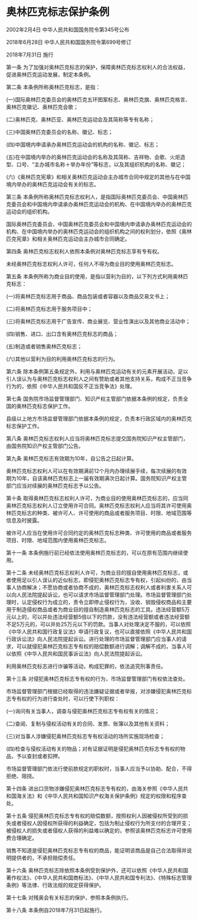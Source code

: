 # 奥林匹克标志保护条例

2002年2月4日 中华人民共和国国务院令第345号公布

2018年6月28日 中华人民共和国国务院令第699号修订　

2018年7月31日 施行

<!-- INFO END -->

第一条 为了加强对奥林匹克标志的保护，保障奥林匹克标志权利人的合法权益，促进奥林匹克运动发展，制定本条例。

第二条 本条例所称奥林匹克标志，是指：

(一)国际奥林匹克委员会的奥林匹克五环图案标志、奥林匹克旗、奥林匹克格言、奥林匹克徽记、奥林匹克会歌；

(二)奥林匹克、奥林匹亚、奥林匹克运动会及其简称等专有名称；

(三)中国奥林匹克委员会的名称、徽记、标志；

(四)中国境内申请承办奥林匹克运动会的机构的名称、徽记、标志；

(五)在中国境内举办的奥林匹克运动会的名称及其简称、吉祥物、会歌、火炬造型、口号、“主办城市名称＋举办年份”等标志，以及其组织机构的名称、徽记；

(六)《奥林匹克宪章》和相关奥林匹克运动会主办城市合同中规定的其他与在中国境内举办的奥林匹克运动会有关的标志。

第三条 本条例所称奥林匹克标志权利人，是指国际奥林匹克委员会、中国奥林匹克委员会和中国境内申请承办奥林匹克运动会的机构、在中国境内举办的奥林匹克运动会的组织机构。

国际奥林匹克委员会、中国奥林匹克委员会和中国境内申请承办奥林匹克运动会的机构、在中国境内举办的奥林匹克运动会的组织机构之间的权利划分，依照《奥林匹克宪章》和相关奥林匹克运动会主办城市合同确定。

第四条 奥林匹克标志权利人依照本条例对奥林匹克标志享有专有权。

未经奥林匹克标志权利人许可，任何人不得为商业目的使用奥林匹克标志。

第五条 本条例所称为商业目的使用，是指以营利为目的，以下列方式利用奥林匹克标志：

(一)将奥林匹克标志用于商品、商品包装或者容器以及商品交易文书上；

(二)将奥林匹克标志用于服务项目中；

(三)将奥林匹克标志用于广告宣传、商业展览、营业性演出以及其他商业活动中；

(四)销售、进口、出口含有奥林匹克标志的商品；

(五)制造或者销售奥林匹克标志；

(六)其他以营利为目的利用奥林匹克标志的行为。

第六条 除本条例第五条规定外，利用与奥林匹克运动有关的元素开展活动，足以引人误认为与奥林匹克标志权利人之间有赞助或者其他支持关系，构成不正当竞争行为的，依照《中华人民共和国反不正当竞争法》处理。

第七条 国务院市场监督管理部门、知识产权主管部门依据本条例的规定，负责全国的奥林匹克标志保护工作。

县级以上地方市场监督管理部门依据本条例的规定，负责本行政区域内的奥林匹克标志保护工作。

第八条 奥林匹克标志权利人应当将奥林匹克标志提交国务院知识产权主管部门，由国务院知识产权主管部门公告。

第九条 奥林匹克标志有效期为10年，自公告之日起计算。

奥林匹克标志权利人可以在有效期满前12个月内办理续展手续，每次续展的有效期为10年，自该奥林匹克标志上一届有效期满次日起计算。国务院知识产权主管部门应当对续展的奥林匹克标志予以公告。

第十条 取得奥林匹克标志权利人许可，为商业目的使用奥林匹克标志的，应当同奥林匹克标志权利人订立使用许可合同。奥林匹克标志权利人应当将其许可使用奥林匹克标志的种类、被许可人、许可使用的商品或者服务项目、时限、地域范围等信息及时披露。

被许可人应当在使用许可合同约定的奥林匹克标志种类、许可使用的商品或者服务项目、时限、地域范围内使用奥林匹克标志。

第十一条 本条例施行前已经依法使用奥林匹克标志的，可以在原有范围内继续使用。

第十二条 未经奥林匹克标志权利人许可，为商业目的擅自使用奥林匹克标志，或者使用足以引人误认的近似标志，即侵犯奥林匹克标志专有权，引起纠纷的，由当事人协商解决；不愿协商或者协商不成的，奥林匹克标志权利人或者利害关系人可以向人民法院提起诉讼，也可以请求市场监督管理部门处理。市场监督管理部门处理时，认定侵权行为成立的，责令立即停止侵权行为，没收、销毁侵权商品和主要用于制造侵权商品或者为商业目的擅自制造奥林匹克标志的工具。违法经营额5万元以上的，可以并处违法经营额5倍以下的罚款，没有违法经营额或者违法经营额不足5万元的，可以并处25万元以下的罚款。当事人对处理决定不服的，可以依照《中华人民共和国行政复议法》申请行政复议，也可以直接依照《中华人民共和国行政诉讼法》向人民法院提起诉讼。进行处理的市场监督管理部门应当事人的请求，可以就侵犯奥林匹克标志专有权的赔偿数额进行调解；调解不成的，当事人可以依照《中华人民共和国民事诉讼法》向人民法院提起诉讼。

利用奥林匹克标志进行诈骗等活动，构成犯罪的，依法追究刑事责任。

第十三条 对侵犯奥林匹克标志专有权的行为，市场监督管理部门有权依法查处。

市场监督管理部门根据已经取得的违法嫌疑证据或者举报，对涉嫌侵犯奥林匹克标志专有权的行为进行查处时，可以行使下列职权：

(一)询问有关当事人，调查与侵犯奥林匹克标志专有权有关的情况；

(二)查阅、复制与侵权活动有关的合同、发票、账簿以及其他有关资料；

(三)对当事人涉嫌侵犯奥林匹克标志专有权活动的场所实施现场检查；

(四)检查与侵权活动有关的物品；对有证据证明是侵犯奥林匹克标志专有权的物品，予以查封或者扣押。

市场监督管理部门依法行使前款规定的职权时，当事人应当予以协助、配合，不得拒绝、阻挠。

第十四条 进出口货物涉嫌侵犯奥林匹克标志专有权的，由海关参照《中华人民共和国海关法》和《中华人民共和国知识产权海关保护条例》规定的权限和程序查处。

第十五条 侵犯奥林匹克标志专有权的赔偿数额，按照权利人因被侵权所受到的损失或者侵权人因侵权所获得的利益确定，包括为制止侵权行为所支付的合理开支；被侵权人的损失或者侵权人获得的利益难以确定的，参照该奥林匹克标志许可使用费合理确定。

销售不知道是侵犯奥林匹克标志专有权的商品，能证明该商品是自己合法取得并说明提供者的，不承担赔偿责任。

第十六条 奥林匹克标志除依照本条例受到保护外，还可以依照《中华人民共和国著作权法》、《中华人民共和国商标法》、《中华人民共和国专利法》、《特殊标志管理条例》等法律、行政法规的规定获得保护。

第十七条 对残奥会有关标志的保护，参照本条例执行。

第十八条 本条例自2018年7月31日起施行。